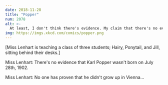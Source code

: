 ```yaml
---
date: 2018-11-28
title: "Popper"
num: 2078
alt: >-
  At least, I don't think there's evidence. My claim that there's no evidence hasn't been falsified. At least, not that I know of.
img: https://imgs.xkcd.com/comics/popper.png
---
```

[Miss Lenhart is teaching a class of three students; Hairy, Ponytail, and Jill, sitting behind their desks.]

Miss Lenhart: There's no evidence that Karl Popper wasn't born on July 28th, 1902.

Miss Lenhart: No one has proven that he didn't grow up in Vienna...